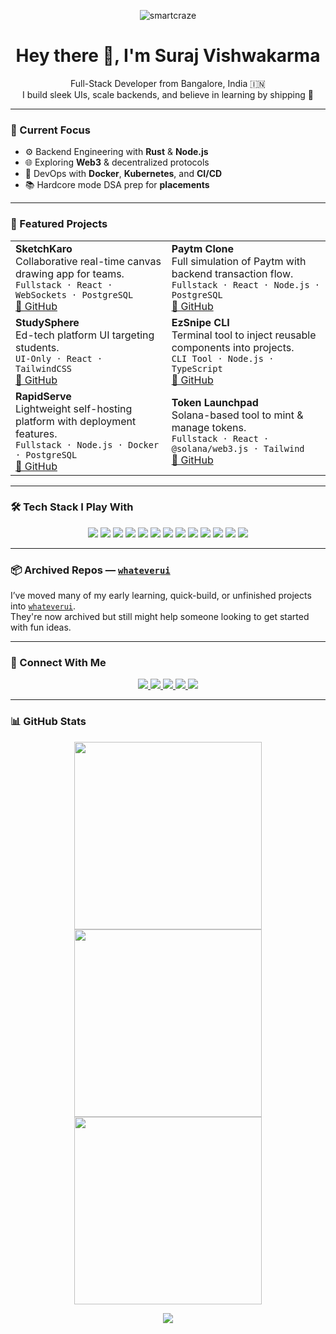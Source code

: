 <p align="center">
  <img src="https://komarev.com/ghpvc/?username=smartcraze&label=Profile%20views&color=0e75b6&style=flat" alt="smartcraze" />
</p>

<h1 align="center">Hey there 👋, I'm Suraj Vishwakarma</h1>

<p align="center">
  Full-Stack Developer from Bangalore, India 🇮🇳<br/>
  I build sleek UIs, scale backends, and believe in learning by shipping 🚀
</p>

---

### 🧠 Current Focus

- ⚙️ Backend Engineering with **Rust** & **Node.js**
- 🌐 Exploring **Web3** & decentralized protocols
- 🐳 DevOps with **Docker**, **Kubernetes**, and **CI/CD**
- 📚 Hardcore mode DSA prep for **placements**

---

### 🚀 Featured Projects

<table>
  <tr>
    <td><strong>SketchKaro</strong><br/>
      Collaborative real-time canvas drawing app for teams.<br/>
      <code>Fullstack · React · WebSockets · PostgreSQL</code><br/>
      <a href="https://github.com/smartcraze/sketchkaro">🔗 GitHub</a>
    </td>
    <td><strong>Paytm Clone</strong><br/>
      Full simulation of Paytm with backend transaction flow.<br/>
      <code>Fullstack · React · Node.js · PostgreSQL</code><br/>
      <a href="https://github.com/smartcraze/paytm-clone">🔗 GitHub</a>
    </td>
  </tr>
  <tr>
    <td><strong>StudySphere</strong><br/>
      Ed-tech platform UI targeting students.<br/>
      <code>UI-Only · React · TailwindCSS</code><br/>
      <a href="https://github.com/smartcraze/studysphere">🔗 GitHub</a>
    </td>
    <td><strong>EzSnipe CLI</strong><br/>
      Terminal tool to inject reusable components into projects.<br/>
      <code>CLI Tool · Node.js · TypeScript</code><br/>
      <a href="https://github.com/smartcraze/ezsnipe-cli">🔗 GitHub</a>
    </td>
  </tr>
  <tr>
    <td><strong>RapidServe</strong><br/>
      Lightweight self-hosting platform with deployment features.<br/>
      <code>Fullstack · Node.js · Docker · PostgreSQL</code><br/>
      <a href="https://github.com/smartcraze/rapidserve">🔗 GitHub</a>
    </td>
    <td><strong>Token Launchpad</strong><br/>
      Solana-based tool to mint & manage tokens.<br/>
      <code>Fullstack · React · @solana/web3.js · Tailwind</code><br/>
      <a href="https://github.com/smartcraze/token-launchpad">🔗 GitHub</a>
    </td>
  </tr>
</table>

---

### 🛠️ Tech Stack I Play With

<p align="center">
  <img src="https://img.shields.io/badge/React-20232A?style=flat&logo=react" />
  <img src="https://img.shields.io/badge/Next.js-000?style=flat&logo=nextdotjs" />
  <img src="https://img.shields.io/badge/TailwindCSS-38B2AC?style=flat&logo=tailwind-css&logoColor=white" />
  <img src="https://img.shields.io/badge/Node.js-339933?style=flat&logo=nodedotjs&logoColor=white" />
  <img src="https://img.shields.io/badge/Prisma-2D3748?style=flat&logo=prisma" />
  <img src="https://img.shields.io/badge/TypeScript-3178C6?style=flat&logo=typescript" />
  <img src="https://img.shields.io/badge/Python-3776AB?style=flat&logo=python" />
  <img src="https://img.shields.io/badge/C++-00599C?style=flat&logo=cplusplus" />
  <img src="https://img.shields.io/badge/PostgreSQL-4169E1?style=flat&logo=postgresql" />
  <img src="https://img.shields.io/badge/MongoDB-4EA94B?style=flat&logo=mongodb" />
  <img src="https://img.shields.io/badge/Docker-2496ED?style=flat&logo=docker" />
  <img src="https://img.shields.io/badge/Git-F05032?style=flat&logo=git" />
  <img src="https://img.shields.io/badge/GitHub-181717?style=flat&logo=github" />
</p>

---

### 📦 Archived Repos — [`whateverui`](https://github.com/whateverui)

I’ve moved many of my early learning, quick-build, or unfinished projects into [`whateverui`](https://github.com/whateverui).  
They're now archived but still might help someone looking to get started with fun ideas.

---

### 📲 Connect With Me

<p align="center">
  <a href="https://instagram.com/surajv354">
    <img src="https://img.shields.io/badge/Instagram-%23E4405F.svg?logo=Instagram&logoColor=white" />
  </a>
  <a href="https://linkedin.com/in/surajv354">
    <img src="https://img.shields.io/badge/LinkedIn-%230077B5.svg?logo=linkedin&logoColor=white" />
  </a>
  <a href="https://x.com/surajv354">
    <img src="https://img.shields.io/badge/X-black.svg?logo=X&logoColor=white" />
  </a>
  <a href="https://youtube.com/@smartcraze17">
    <img src="https://img.shields.io/badge/YouTube-%23FF0000.svg?logo=YouTube&logoColor=white" />
  </a>
  <a href="https://smartcraze.online">
    <img src="https://img.shields.io/badge/Portfolio-blue?style=flat&logo=google-chrome&logoColor=white" />
  </a>
</p>

---

### 📊 GitHub Stats

<p align="center">
  <img src="https://github-readme-stats.vercel.app/api?username=smartcraze&theme=tokyonight&hide_border=false&include_all_commits=false&count_private=false&card_width=300" width="300" />
  <img src="https://github-readme-streak-stats.herokuapp.com/?user=smartcraze&theme=tokyonight&hide_border=false" width="300" />
  <img src="https://github-readme-stats.vercel.app/api/top-langs/?username=smartcraze&theme=tokyonight&hide_border=false&layout=compact&card_width=300" width="300" />
</p>

<p align="center">
  <img src="https://github-profile-trophy.vercel.app/?username=smartcraze&theme=ambient_gradient&no-frame=true&no-bg=true&margin-w=4" />
</p>